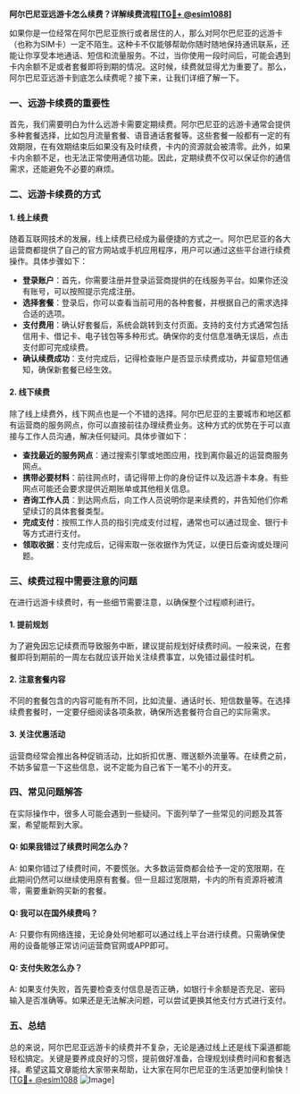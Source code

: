 **阿尔巴尼亚远游卡怎么续费？详解续费流程[[TG💪+ @esim1088](https://t.me/s/esim1088)]**

如果你是一位经常在阿尔巴尼亚旅行或者居住的人，那么对阿尔巴尼亚的远游卡（也称为SIM卡）一定不陌生。这种卡不仅能够帮助你随时随地保持通讯联系，还能让你享受本地通话、短信和流量服务。不过，当你使用一段时间后，可能会遇到卡内余额不足或者套餐即将到期的情况。这时候，续费就显得尤为重要了。那么，阿尔巴尼亚远游卡到底怎么续费呢？接下来，让我们详细了解一下。

### 一、远游卡续费的重要性

首先，我们需要明白为什么远游卡需要定期续费。阿尔巴尼亚的远游卡通常会提供多种套餐选择，比如包月流量套餐、语音通话套餐等。这些套餐一般都有一定的有效期限，在有效期结束后如果没有及时续费，卡内的资源就会被清零。此外，如果卡内余额不足，也无法正常使用通信功能。因此，定期续费不仅可以保证你的通信需求，还能避免不必要的麻烦。

### 二、远游卡续费的方式

#### 1. 线上续费
随着互联网技术的发展，线上续费已经成为最便捷的方式之一。阿尔巴尼亚的各大运营商都提供了自己的官方网站或手机应用程序，用户可以通过这些平台进行续费操作。具体步骤如下：

- **登录账户**：首先，你需要注册并登录运营商提供的在线服务平台。如果你还没有账号，可以按照提示完成注册。
- **选择套餐**：登录后，你可以查看当前可用的各种套餐，并根据自己的需求选择合适的选项。
- **支付费用**：确认好套餐后，系统会跳转到支付页面。支持的支付方式通常包括信用卡、借记卡、电子钱包等多种形式。确保你的支付信息准确无误后，点击支付即可完成续费。
- **确认续费成功**：支付完成后，记得检查账户是否显示续费成功，并留意短信通知，确保新套餐已经生效。

#### 2. 线下续费
除了线上续费外，线下网点也是一个不错的选择。阿尔巴尼亚的主要城市和地区都有运营商的服务网点，你可以直接前往办理续费业务。这种方式的优势在于可以直接与工作人员沟通，解决任何疑问。具体步骤如下：

- **查找最近的服务网点**：通过搜索引擎或地图应用，找到离你最近的运营商服务网点。
- **携带必要材料**：前往网点时，请记得带上你的身份证件以及远游卡本身。有些网点可能还会要求提供近期账单或其他相关信息。
- **咨询工作人员**：到达网点后，向工作人员说明你是来续费的，并告知他们你希望续订的具体套餐类型。
- **完成支付**：按照工作人员的指引完成支付过程，通常也可以通过现金、银行卡等方式进行支付。
- **领取收据**：支付完成后，记得索取一张收据作为凭证，以便日后查询或处理问题。

### 三、续费过程中需要注意的问题

在进行远游卡续费时，有一些细节需要注意，以确保整个过程顺利进行。

#### 1. 提前规划
为了避免因忘记续费而导致服务中断，建议提前规划好续费时间。一般来说，在套餐即将到期前的一周左右就应该开始关注续费事宜，以免错过最佳时机。

#### 2. 注意套餐内容
不同的套餐包含的内容可能有所不同，比如流量、通话时长、短信数量等。在选择续费套餐时，一定要仔细阅读各项条款，确保所选套餐符合自己的实际需求。

#### 3. 关注优惠活动
运营商经常会推出各种促销活动，比如折扣优惠、赠送额外流量等。在续费之前，不妨多留意一下这些信息，说不定能为自己省下一笔不小的开支。

### 四、常见问题解答

在实际操作中，很多人可能会遇到一些疑问。下面列举了一些常见的问题及其答案，希望能帮到大家。

#### Q: 如果我错过了续费时间怎么办？
A: 如果你错过了续费时间，不要慌张。大多数运营商都会给予一定的宽限期，在此期间仍然可以继续使用原有套餐。但一旦超过宽限期，卡内的所有资源将被清零，需要重新购买新的套餐。

#### Q: 我可以在国外续费吗？
A: 只要你有网络连接，无论身处何地都可以通过线上平台进行续费。只需确保使用的设备能够正常访问运营商官网或APP即可。

#### Q: 支付失败怎么办？
A: 如果支付失败，首先要检查支付信息是否正确，如银行卡余额是否充足、密码输入是否准确等。如果还是无法解决问题，可以尝试更换其他支付方式进行支付。

### 五、总结

总的来说，阿尔巴尼亚远游卡的续费并不复杂，无论是通过线上还是线下渠道都能轻松搞定。关键是要养成良好的习惯，提前做好准备，合理规划续费时间和套餐选择。希望这篇文章能给大家带来帮助，让大家在阿尔巴尼亚的生活更加便利愉快！[[TG💪+ @esim1088](https://t.me/s/esim1088) ![Image](https://i.postimg.cc/4NQfJmqS/Snipaste-2025-05-13-00-14-12.png)]